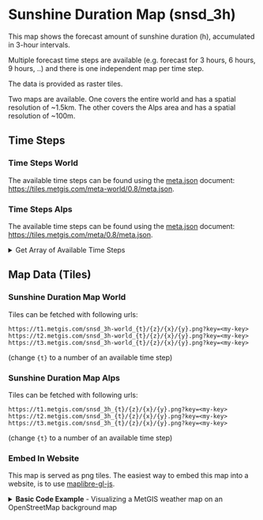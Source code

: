 # Sunshine Duration Map (snsd_3h)

This map shows the forecast amount of sunshine duration (h), accumulated in 3-hour intervals.

Multiple forecast time steps are available (e.g. forecast for 3 hours, 6 hours, 9 hours, ..) and there is one independent map per time step.

The data is provided as raster tiles.

Two maps are available. One covers the entire world and has a spatial resolution of ~1.5km. The other covers the Alps area and has a spatial resolution of ~100m.

## Time Steps

### Time Steps World

The available time steps can be found using the [meta.json](../metgis_maps_API_reference.md#metajson) document: 
https://tiles.metgis.com/meta-world/0.8/meta.json.

### Time Steps Alps

The available time steps can be found using the [meta.json](../metgis_maps_API_reference.md#metajson) document: 
https://tiles.metgis.com/meta/0.8/meta.json.

<details>
  <summary>Get Array of Available Time Steps</summary>

  ```js
  fetch('https://tiles.metgis.com/meta/0.8/meta.json')
    .then(res => res.json())
    .then(data => {
      const startDate = new Date(data.forecastIssued)
      const step = data.timeStep
      const timeStepCount = data.timeStepNumber
      const arr = []

      for (let i = 0; i < timeStepCount; i++) {
        const hours = i * step
        const date = new Date(startDate.getTime())
        date.setHours(date.getHours() + hours)

        arr.push({ timestep: i + 1, date: date.toISOString() })
      }

      return Promise.resolve(arr)
    })
    .then(arr => { console.log(arr) })
  ```

  outputs for example:

  ```js
  [
    { timestep: 1, date: "2021-05-31T18:00:00.000Z" },
    { timestep: 2, date: "2021-05-31T21:00:00.000Z" },
    { timestep: 3, date: "2021-06-01T00:00:00.000Z" },
    { timestep: 4, date: "2021-06-01T03:00:00.000Z" },
    { timestep: 5, date: "2021-06-01T06:00:00.000Z" },
    { timestep: 6, date: "2021-06-01T09:00:00.000Z" },
    { timestep: 7, date: "2021-06-01T12:00:00.000Z" },
    { timestep: 8, date: "2021-06-01T15:00:00.000Z" },
    { timestep: 9, date: "2021-06-01T18:00:00.000Z" },
    { timestep: 10, date: "2021-06-01T21:00:00.000Z" },
    { timestep: 11, date: "2021-06-02T00:00:00.000Z" },
    { timestep: 12, date: "2021-06-02T03:00:00.000Z" },
    { timestep: 13, date: "2021-06-02T06:00:00.000Z" },
    { timestep: 14, date: "2021-06-02T09:00:00.000Z" },
    { timestep: 15, date: "2021-06-02T12:00:00.000Z" },
    { timestep: 16, date: "2021-06-02T15:00:00.000Z" },
    { timestep: 17, date: "2021-06-02T18:00:00.000Z" },
    { timestep: 18, date: "2021-06-02T21:00:00.000Z" },
    { timestep: 19, date: "2021-06-03T00:00:00.000Z" },
    { timestep: 20, date: "2021-06-03T03:00:00.000Z" },
    { timestep: 21, date: "2021-06-03T06:00:00.000Z" },
    { timestep: 22, date: "2021-06-03T09:00:00.000Z" },
    { timestep: 23, date: "2021-06-03T12:00:00.000Z" },
    { timestep: 24, date: "2021-06-03T15:00:00.000Z" },
    { timestep: 25, date: "2021-06-03T18:00:00.000Z" }
  ]
  ```

</details>

## Map Data (Tiles)

### Sunshine Duration Map World

Tiles can be fetched with following urls: 

```
https://t1.metgis.com/snsd_3h-world_{t}/{z}/{x}/{y}.png?key=<my-key>
https://t2.metgis.com/snsd_3h-world_{t}/{z}/{x}/{y}.png?key=<my-key>
https://t3.metgis.com/snsd_3h-world_{t}/{z}/{x}/{y}.png?key=<my-key>
```

(change `{t}` to a number of an available time step)

### Sunshine Duration Map Alps

Tiles can be fetched with following urls: 

```
https://t1.metgis.com/snsd_3h_{t}/{z}/{x}/{y}.png?key=<my-key>
https://t2.metgis.com/snsd_3h_{t}/{z}/{x}/{y}.png?key=<my-key>
https://t3.metgis.com/snsd_3h_{t}/{z}/{x}/{y}.png?key=<my-key>
```

(change `{t}` to a number of an available time step)

### Embed In Website

This map is served as png tiles. The easiest way to embed this map into a website, is to use [maplibre-gl-js](https://maplibre.org/maplibre-gl-js-docs/api/).

<details>
  <summary><b>Basic Code Example</b> - Visualizing a MetGIS weather map on an OpenStreetMap background map</summary>

  ```html
  <!DOCTYPE html>
  <html>

  <head>
    <link rel="stylesheet" href="https://cdn.skypack.dev/maplibre-gl@^1.14.0/dist/maplibre-gl.css" />
    <style>
      * { margin: 0; padding: 0; }
      #map { position: absolute; top: 0; bottom: 0; width: 100%; } 
    </style>
  </head>

  <body>
    <div id="map"></div>

    <script type="module">
      import { Map } from 'https://cdn.skypack.dev/maplibre-gl@^1.14.0'

      const map = new Map({
        // See the explanation of the fields at https://maplibre.org/maplibre-gl-js-docs/api/map/
        container: 'map',
        style: {
          // See https://maplibre.org/maplibre-gl-js-docs/style-spec/root
          version: 8,
          sources: {
            // See https://maplibre.org/maplibre-gl-js-docs/style-spec/sources/
            openstreetmap: {
              type: 'raster',
              tiles: [
                'https://a.tile.openstreetmap.org/{z}/{x}/{y}.png',
                'https://b.tile.openstreetmap.org/{z}/{x}/{y}.png',
                'https://c.tile.openstreetmap.org/{z}/{x}/{y}.png'
              ]
            },
            sunshineDuration: {
              type: 'raster',
              // Using the 7th time step (the numbering starts from 1)
              tiles: [
                'https://t1.metgis.com/snsd_7/{z}/{x}/{y}.png?key=<my-key>',
                'https://t2.metgis.com/snsd_7/{z}/{x}/{y}.png?key=<my-key>',
                'https://t3.metgis.com/snsd_7/{z}/{x}/{y}.png?key=<my-key>'
              ],
              tileSize: 256
            }
          },
          layers: [
            // See https://maplibre.org/maplibre-gl-js-docs/style-spec/layers/
            {
              id: 'basemap',
              type: 'raster',
              source: 'openstreetmap',
              minzoom: 0,
              maxzoom: 22
            },
            {
              id: 'sunshineDuration',
              type: 'raster',
              source: 'sunshineDuration',
              paint: {
                'raster-opacity': 0.9
              }
            }
          ]
        },
        center: [13.320730, 47.018263],
        zoom: 6
      })
    </script>
  </body>

  </html>
  ```

</details>
